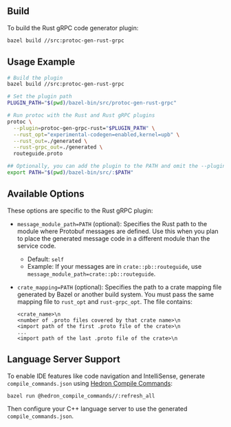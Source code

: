 ## Build

To build the Rust gRPC code generator plugin:

```sh
bazel build //src:protoc-gen-rust-grpc
```


## Usage Example

```sh
# Build the plugin
bazel build //src:protoc-gen-rust-grpc

# Set the plugin path
PLUGIN_PATH="$(pwd)/bazel-bin/src/protoc-gen-rust-grpc"

# Run protoc with the Rust and Rust gRPC plugins
protoc \
  --plugin=protoc-gen-grpc-rust="$PLUGIN_PATH" \
  --rust_opt="experimental-codegen=enabled,kernel=upb" \
  --rust_out=./generated \
  --rust-grpc_out=./generated \
  routeguide.proto

## Optionally, you can add the plugin to the PATH and omit the --plugin flag.
export PATH="$(pwd)/bazel-bin/src/:$PATH"
```

## Available Options

These options are specific to the Rust gRPC plugin:

* `message_module_path=PATH` (optional): Specifies the Rust path to the module 
where Protobuf messages are defined. Use this when you plan to place the
generated message code in a different module than the service code.

  * Default: `self`
  * Example: If your messages are in `crate::pb::routeguide`, use 
  `message_module_path=crate::pb::routeguide`.
* `crate_mapping=PATH` (optional): Specifies the path to a crate mapping file
  generated by Bazel or another build system. You must pass the same mapping
  file to `rust_opt` and `rust-grpc_opt`. The file contains:
    ```
    <crate_name>\n
    <number of .proto files covered by that crate name>\n
    <import path of the first .proto file of the crate>\n
    ...
    <import path of the last .proto file of the crate>\n
    ```


## Language Server Support

To enable IDE features like code navigation and IntelliSense, generate 
`compile_commands.json` using [Hedron Compile Commands](https://github.com/hedronvision/bazel-compile-commands-extractor):

```sh
bazel run @hedron_compile_commands//:refresh_all
```

Then configure your C++ language server to use the generated 
`compile_commands.json`.
